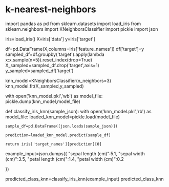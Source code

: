 # k-nearest-neighbors
import pandas as pd
from sklearn.datasets import load_iris
from sklearn.neighbors import KNeighborsClassifier
import pickle 
import json

iris=load_iris()
X=iris['data']
y=iris['target']

df=pd.DataFrame(X,columns=iris['feature_names'])
df['target']=y
sampled_df=df.groupby('target').apply(lambda x:x.sample(n=5)).reset_index(drop=True)
X_sampled=sampled_df.drop('target',axis=1)
y_sampled=sampled_df['target']

knn_model=KNeighborsClassifier(n_neighbors=3)
knn_model.fit(X_sampled,y_sampled)

with open('knn_model.pkl','wb') as model_file:
    pickle.dump(knn_model,model_file)
    
def classify_iris_knn(sample_json):
    with open('knn_model.pkl','rb') as model_file:
        loaded_knn_model=pickle.load(model_file)
        
    sample_df=pd.DataFrame([json.loads(sample_json)])
    
    prediction=loaded_knn_model.predict(sample_df)
    
    return iris['target_names'][prediction][0]

example_input=json.dumps({
    "sepal length (cm)":5.1,
    "sepal width (cm)":3.5,
    "petal length (cm)":1.4,
    "petal width (cm)":0.2
    
})

predicted_class_knn=classify_iris_knn(example_input)
predicted_class_knn


